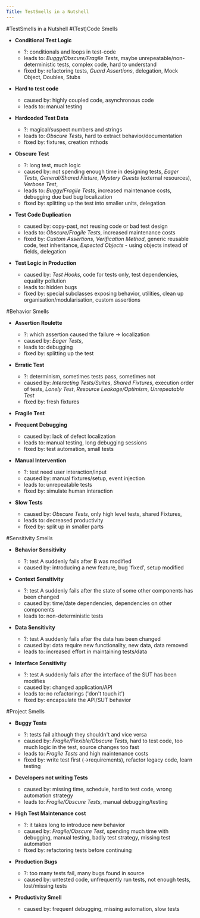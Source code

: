 ```yaml
---
Title: TestSmells in a Nutshell
---
```

#TestSmells in a Nutshell
#(Test)Code Smells


-  <b>Conditional Test Logic</b>
	-  ?: conditionals and loops in test-code
	-  leads to: <i>Buggy/Obscure/Fragile Tests</i>, maybe unrepeatable/non-deterministic tests, complex code, hard to understand
	-  fixed by: refactoring tests, <i>Guard Assertions</i>, delegation, Mock Object, Doubles, Stubs



-  <b>Hard to test code</b>
	-  caused by: highly coupled code, asynchronous code
	-  leads to: manual testing



-  <b>Hardcoded Test Data</b> 
	-  ?: magical/suspect numbers and strings
	-  leads to: <i>Obscure Tests</i>, hard to extract behavior/documentation
	-  fixed by: fixtures, creation mthods



-  <b>Obscure Test</b>
	-  ?: long test, much logic
	-  caused by: not spending enough time in designing tests, <i>Eager Tests</i>, <i>General/Shared Fixture</i>, <i>Mystery Guests</i> (external resources), <i>Verbose Test</i>, 
	-  leads to: <i>Buggy/Fragile Tests</i>, increased maintenance costs, debugging due bad bug localization
	-  fixed by: splitting up the test into smaller units, delegation



-  <b>Test Code Duplication</b>
	-  caused by: copy-past, not reusing code or bad test design
	-  leads to: <i>Obscure/Fragile Tests</i>, increased maintenance costs
	-  fixed by: <i>Custom Assertions</i>, <i>Verification Method</i>, generic reusable code, test inheritance, <i>Expected Objects</i> - using objects instead of fields, delegation



-  <b>Test Logic in Production</b>
	-  caused by: <i>Test Hooks</i>, code for tests only, test dependencies, equality pollution
	-  leads to: hidden bugs
	-  fixed by: special subclasses exposing behavior, utilities, clean up organisation/modularisation, custom assertions


#Behavior Smells


-  <b>Assertion Roulette</b>
	-  ?: which assertion caused the failure -> localization
	-  caused by: <i>Eager Tests</i>,
	-  leads to: debugging
	-  fixed by: splitting up the test



-  <b>Erratic Test</b>
	- ?: determinism, sometimes tests pass, sometimes not
	-  caused by: <i>Interacting Tests/Suites</i>, <i>Shared Fixtures</i>, execution order of tests, <i>Lonely Test</i>, <i>Resource Leakage/Optimism</i>, <i>Unrepeatable Test</i>
	-  fixed by: fresh fixtures



-  <b>Fragile Test</b>


-  <b>Frequent Debugging</b>
	-  caused by: lack of defect localization
	-  leads to: manual testing, long debugging sessions
	-  fixed by: test automation, small tests



-  <b>Manual Intervention</b>
	-  ?: test need user interaction/input
	-  caused by: manual fixtures/setup, event injection
	-  leads to: unrepeatable tests
	-  fixed by: simulate human interaction



-  <b>Slow Tests</b>
	-  caused by: <i>Obscure Tests</i>, only high level tests, shared Fixtures,
	-  leads to: decreased productivity
	-  fixed by: split up in smaller parts


#Sensitivity Smells


-  <b>Behavior Sensitivity</b>
	-  ?: test A suddenly fails after B was modified
	-  caused by: introducing a new feature, bug 'fixed', setup modified



-  <b>Context Sensitivity</b>
	-  ?: test A suddenly fails after the state of some other components has been changed
	-  caused by: time/date dependencies, dependencies on other components
	-  leads to: non-deterministic tests



-  <b>Data Sensitivity</b>
	-  ?: test A suddenly fails after the data has been changed
	-  caused by: data require new functionality, new data, data removed
	-  leads to: increased effort in maintaining tests/data



-  <b>Interface Sensitivity</b>
	-  ?: test A suddenly fails after the interface of the SUT has been modifies
	-  caused by: changed application/API
	-  leads to: no refactorings ('don't touch it')
	-  fixed by: encapsulate the API/SUT behavior


#Project Smells


-  <b>Buggy Tests</b>
	-  ?: tests fail although they shouldn't and vice versa
	-  caused by: <i>Fragile/Flexible/Obscure Tests</i>, hard to test code, too much logic in the test, source changes too fast
	-  leads to: <i>Fragile Tests</i> and high maintenance costs
	-  fixed by: write test first (->requirements), refactor legacy code, learn testing



-  <b>Developers not writing Tests</b>
	-  caused by: missing time, schedule, hard to test code, wrong automation strategy
	-  leads to: <i>Fragile/Obscure Tests</i>, manual debugging/testing



-  <b> High Test Maintenance cost</b>
	-  ?: it takes long to introduce new behavior
	-  caused by: <i>Fragile/Obscure Test</i>, spending much time with debugging, manual testing, badly test strategy, missing test automation
	-  fixed by: refactoring tests before continuing



-  <b>Production Bugs</b>
	-  ?: too many tests fail, many bugs found in  source
	-  caused by: untested code, unfrequently run tests, not enough tests, lost/missing tests



-  <b>Productivity Smell</b>
	-  caused by: frequent debugging, missing automation, slow tests

